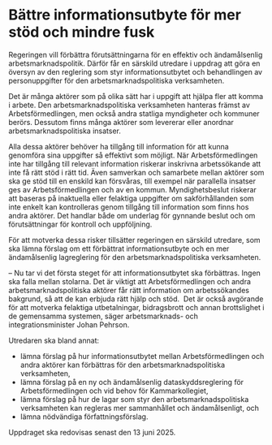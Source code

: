 # Bättre informationsutbyte för mer stöd och mindre fusk

Regeringen vill förbättra förutsättningarna för en effektiv och ändamålsenlig arbetsmarknadspolitik. Därför får en särskild utredare i uppdrag att göra en översyn av den reglering som styr informationsutbytet och behandlingen av personuppgifter för den arbetsmarknadspolitiska verksamheten.

Det är många aktörer som på olika sätt har i uppgift att hjälpa fler att komma i arbete. Den arbetsmarknadspolitiska verksamheten hanteras främst av Arbetsförmedlingen, men också andra statliga myndigheter och kommuner berörs. Dessutom finns många aktörer som levererar eller anordnar arbetsmarknadspolitiska insatser.

Alla dessa aktörer behöver ha tillgång till information för att kunna genomföra sina uppgifter så effektivt som möjligt. När Arbetsförmedlingen inte har tillgång till relevant information riskerar inskrivna arbetssökande att inte få rätt stöd i rätt tid. Även samverkan och samarbete mellan aktörer som ska ge stöd till en enskild kan försvåras, till exempel när parallella insatser ges av Arbetsförmedlingen och av en kommun. Myndighetsbeslut riskerar att baseras på inaktuella eller felaktiga uppgifter om sakförhållanden som inte enkelt kan kontrolleras genom tillgång till information som finns hos andra aktörer. Det handlar både om underlag för gynnande beslut och om förutsättningar för kontroll och uppföljning.

För att motverka dessa risker tillsätter regeringen en särskild utredare, som ska lämna förslag om ett förbättrat informationsutbyte och en mer ändamålsenlig lagreglering för den arbetsmarknadspolitiska verksamheten.

– Nu tar vi det första steget för att informationsutbytet ska förbättras. Ingen ska falla mellan stolarna. Det är viktigt att Arbetsförmedlingen och andra arbetsmarknadspolitiska aktörer får rätt information om arbetssökandes bakgrund, så att de kan erbjuda rätt hjälp och stöd.  Det är också avgörande för att motverka felaktiga utbetalningar, bidragsbrott och annan brottslighet i de gemensamma systemen, säger arbetsmarknads- och integrationsminister Johan Pehrson.

Utredaren ska bland annat:

* lämna förslag på hur informationsutbytet mellan Arbetsförmedlingen och andra aktörer kan förbättras för den arbetsmarknadspolitiska verksamheten,
* lämna förslag på en ny och ändamålsenlig dataskyddsreglering för Arbetsförmedlingen och vid behov för Kammarkollegiet,
* lämna förslag på hur de lagar som styr den arbetsmarknadspolitiska verksamheten kan regleras mer sammanhållet och ändamålsenligt, och
* lämna nödvändiga författningsförslag.

­Uppdraget ska redovisas senast den 13 juni 2025.
